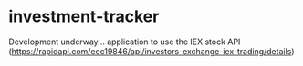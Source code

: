 # investment-tracker

Development underway... application to use the IEX stock API (https://rapidapi.com/eec19846/api/investors-exchange-iex-trading/details)
